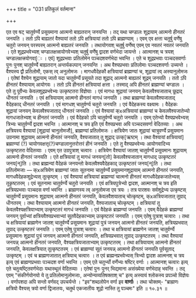 +++
title = "031 प्रतिकूलं वर्तमाना"

+++

एत एव षट् चातुर्वर्ण्ये प्रसूयमाना आत्मनो बाह्यतरान् जनयन्ति । तद् यथा चण्डालः शूद्रायाम् आत्मनो हीनतरं जनयति । ततो ऽपि बाह्यतरं वैश्यायां ततो ऽपि क्षत्रियायां ततो ऽपि ब्राह्मण्याम् । एवम् एव क्षत्ता चतुर्षु वर्णेषु चतुरो जनयन् परस्परम् आत्मनो बाह्यतरं जनयति । तथायोगवश् चतुर्षु वर्णेष्व् एवम् एव नवतरं नवतरं जनयति । एते शूद्रप्रभवेभ्यश् चण्डालक्षत्त्रायोगवेभ्यश् चतुर्षु वर्णेषु द्वादश वर्णभेदा जायन्ते । आत्मानश् च त्रयश् चण्डालक्षत्त्रयोगवा[ः । एवं] शूद्रप्रभवाः प्रतिलोमेन पञ्चदशवर्णभेदा भवन्ति । एते च शूद्रप्रभवाः पञ्चदसवर्णाः पुनः पुनश् चातुर्वर्ण्ये बाह्यतरान् अन्तर्यकल्पान् जनयन्ति । अथ वैश्यप्रभवाः प्रतिलोमाः पञ्चदशवर्णाः उच्यन्ते । वैश्यस्य द्वौ प्रतिलोमौ, एकस् त्व् अनुलोमजः । मागधवैदेहकौ क्षत्रियायां ब्राह्मण्यां च, शूद्रायां त्व् अस्यानुलोमजः । एतेषां वैश्येन शूद्रायाम् जातो यदा चातुर्वर्ण्ये प्रसूयते तदा शूद्राद् आत्मनो बाह्यतरं शूद्रम् जनयति । ततो ऽपि हीनतरं वैश्यायाम् आयोगवः । ततो ऽपि हीनतरं क्षत्रियायां क्षत्ता । तस्माद् अपि हीनतरं ब्राह्मण्यां चण्डालः । एते तु पूर्वेभ्यः केवलशूद्रप्रभवेभ्यः उत्कृष्टतरा विज्ञेयाः । एवं मागधः शूद्रायां जनयन् केवलवैश्यजाताच् छूद्राद् धीनतरं जनयति । एवं क्षत्रियायाम् आत्मनो हीनतरं मागधं जनयति । तथा ब्राह्मण्यां केवलवैश्यजाताद् वैदेहकाद् धीनतरं जनयति । एवं मागधश् चातुर्वर्ण्य चतुरो जनयति । एवं वैदेहकस्य वक्ष्यामः । वैदेहकः शूद्रायां जनयन् केवलवैश्यजाताद् धीनतरं जनयति । एवं वैश्यायां क्xअत्रियायां ब्राह्मण्यां च केवलवैश्यजातेभ्यो मागधजातेभ्यश् च हीनतरं जनयति । एवं वैदेहको ऽपि चातुर्वर्ण्ये चतुरो जनयति । एवम् एतेभ्यो वैश्यप्रभवेभ्यस् त्रिभ्यः चातुर्वर्ण्ये द्वादश भवन्ति । आत्मानश् च त्रय इति एवं वैश्यप्रभवा अपि पञ्चदसवर्णा वेदितव्याः । अथ क्षत्रियस्य वैश्यायां [शूद्रायां चानुलोमजौ], ब्राह्मण्यां प्रतिलोमजः । क्षत्रियेण जातः शूद्रायां चात्रुवर्ण्ये प्रसूयमानः उग्रनामा शूद्रायाम् आत्मनो हीनतरं जनयति, वैश्यजातात् तु शूद्राद् उत्क्[ऋष्टम् । तथा वैश्यायां क्षत्रियायां] ब्रह्माण्यां (?) चायोगवक्षत्तृ(?)चण्डालानुत्तरोत्तरं हीनं जनयति । एते तु वैश्यप्रभवेभ्यः आयोगवादिभ्य उत्कृष्टतरा वेदितव्याः । एवम् एत उग्रपुत्राश् चत्वारः । क्षत्रियेण वैश्यायां जातश् चातुर्वर्ण्ये प्रसूयमानः शूद्रायाम् आत्मनो हीनतरं जनयति । एते क्षत्रियायां तु मागधं जनयन्[तो] केवलवैश्यजातान् मागधाद् उत्कृष्टतरं जनय[न्]ति । तथा ब्राह्मन्यां वैदेहकं जनयन्तो केवलवैश्यवैदेहकाद् उत्कृष्टतरं जनय[न्]ति । तथा प्रतिलोमजाः — क्xअत्रियेण ब्राह्मण्यां जातः सूतनामा चातुर्वर्ण्ये प्रसूयमानशूद्रायाम् आत्मनो हीनतरं जनयति, मागधवैदेहकशूद्रेभ्यस् तूत्कृष्टम् । एवं वैश्यायां क्षत्रियायां ब्राह्मण्यां चात्मनो हीनतरं मागधवैदेहकजातेभ्यस् तूकृष्टतरम् । एवं सूतनामा चातुर्वर्ण्ये चतुरो जनयति । एवं क्षत्रियपुत्रेभ्यो द्वादश, आत्मानश् च त्रय इति क्षत्रियप्रभवाः पञ्चदस वर्णा भवन्ति । ब्राह्मणस्य त्व् अनुलोमजा एव त्रयः । तत्र पारशवः सर्वशूद्रेभ्य उत्कृष्टस् चातुर्वर्ण्ये प्रसूयमानः शूद्रायाम् आत्मनो हीनतरं जनयति, केवलवैशयाताच् चोत्कृष्टम्, क्xअत्रियजातात् तूग्राद् धीनतरम् । तथा वैश्यायाम् आत्मनो हीनतरं जनयति, वैश्यजाताच् चोत्कृष्टम् । क्षत्रियायां तु केवलवैश्यक्षत्रियाभ्याम् उत्कृष्टतरं मागधं जनयति । एवं वैदेहकं ब्राह्मण्यां जनयति । एवम् वैदेहकं ब्राह्मण्यां जनयन् पूर्वाभ्यां क्षत्रियवैश्यप्रभवाभ्यां सूतवैदेहकाभ्याम् उत्कृष्टतरं जनयति । एवम् एतेषु पुत्राश् चत्वारः । तथा च क्षत्रियायां ब्राह्मणेन जातश् चातुर्वर्ण्ये प्रसूयमानः शूद्रायां पुत्रं जनयन् आत्मनो हीनतरं जनयति, क्षत्रियप्रभवात् तूग्राद् उत्कृष्टतरं जनयति । एवम् एतेषु पुत्राश् चत्वारः । तथा च क्षत्रियायां ब्राह्मणेन जातश् चातुर्वर्ण्ये प्रसूयमानः शूद्रायां पुत्रं जनयन् आत्मनो हीनतरं जनयति, क्षत्रियप्रभवात् तूग्राद् उत्कृष्टतरम् । तथा वैश्यायां जनयन्न् आत्मनो हीनतरं जनयति, वैश्यक्षत्रियजाताभ्याम् उत्कृष्टतरम् । तथा क्षत्रियायाम् आत्मनो हीनतरं जनयति, केवलक्षत्रियात् तूत्कृष्टतरम् । एवं ब्राह्मण्यां सूतं जनयन्न् आत्मनो हीनतरं जनयति पूर्वसूताद् उत्कृष्टम् । एवं च ब्राह्मणजातात् क्षत्रियाच् चत्वारः । त एवं ब्राह्मनप्रभवेभ्यस् त्रिभ्यो द्वादश आत्मनश् च त्रय इत्य् एवं ब्राह्मणप्रभवाः पञ्चदश वर्णा भवन्ति । एवम् एते चतुर्भ्यो वर्णेभ्यः षष्टिर् वर्णाः । आत्मानश् चत्वारः इत्य् एते चतुःषष्ट्तिवर्णभेदाः यथास्थूलं वेदितव्याः । एतेषां पुनः पुनर् भिद्यमाना असंख्येया वर्णभेदाह् भवन्ति । तद् एवम् "संकीर्णयोनयो ये तु प्रतिलोमानुलोमजाः, अन्योन्यव्यतिषक्ताश् च" इत्य् अस्यायं श्लोकस्य प्रपञ्चो विज्ञेयः । वर्णापशदा अपि सन्तो वर्णवद् उपचर्यन्ते । "इव"शब्दलोपेन वर्णा इव **वार्णाः** । तथा चोक्तम्- "ब्राह्मणः क्षत्रियो वैश्यस् त्रयो वर्णा द्विजातयः, चतुर्थ एकजातीयः शूद्रो नास्ति तु पञ्चमः" इति ॥ १०.३१ ॥